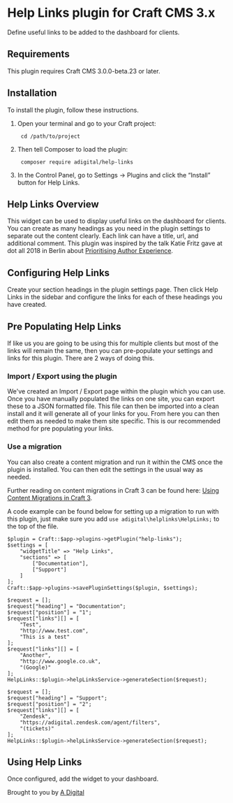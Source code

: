 # Help Links plugin for Craft CMS 3.x

Define useful links to be added to the dashboard for clients.

## Requirements

This plugin requires Craft CMS 3.0.0-beta.23 or later.

## Installation

To install the plugin, follow these instructions.

1. Open your terminal and go to your Craft project:

        cd /path/to/project

2. Then tell Composer to load the plugin:

        composer require adigital/help-links

3. In the Control Panel, go to Settings → Plugins and click the “Install” button for Help Links.

## Help Links Overview

This widget can be used to display useful links on the dashboard for clients. You can create as many headings as you need in the plugin settings to separate out the content clearly. Each link can have a title, url, and additional comment. This plugin was inspired by the talk Katie Fritz gave at dot all 2018 in Berlin about [Prioritising Author Experience](http://dotall.com/sessions/prioritizing-author-experience).

## Configuring Help Links

Create your section headings in the plugin settings page. Then click Help Links in the sidebar and configure the links for each of these headings you have created.

## Pre Populating Help Links

If like us you are going to be using this for multiple clients but most of the links will remain the same, then you can pre-populate your settings and links for this plugin. There are 2 ways of doing this.

### Import / Export using the plugin

We've created an Import / Export page within the plugin which you can use. Once you have manually populated the links on one site, you can export these to a JSON formatted file. This file can then be imported into a clean install and it will generate all of your links for you. From here you can then edit them as needed to make them site specific. This is our recommended method for pre populating your links.

### Use a migration

You can also create a content migration and run it within the CMS once the plugin is installed. You can then edit the settings in the usual way as needed.

Further reading on content migrations in Craft 3 can be found here: [Using Content Migrations in Craft 3](https://adigital.agency/blog/using-content-migrations-in-craft-3).

A code example can be found below for setting up a migration to run with this plugin, just make sure you add `use adigital\helplinks\HelpLinks;` to the top of the file.

```
$plugin = Craft::$app->plugins->getPlugin("help-links");
$settings = [
	"widgetTitle" => "Help Links",
	"sections" => [
		["Documentation"],
		["Support"]
	]
];
Craft::$app->plugins->savePluginSettings($plugin, $settings);

$request = [];
$request["heading"] = "Documentation";
$request["position"] = "1";
$request["links"][] = [
	"Test",
	"http://www.test.com",
	"This is a test"
];
$request["links"][] = [
	"Another",
	"http://www.google.co.uk",
	"(Google)"
];
HelpLinks::$plugin->helpLinksService->generateSection($request);

$request = [];
$request["heading"] = "Support";
$request["position"] = "2";
$request["links"][] = [
	"Zendesk",
	"https://adigital.zendesk.com/agent/filters",
	"(tickets)"
];
HelpLinks::$plugin->helpLinksService->generateSection($request);
```

## Using Help Links

Once configured, add the widget to your dashboard.

Brought to you by [A Digital](https://adigital.agency)
